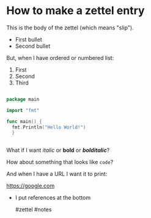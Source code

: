 # How to make a zettel entry

This is the body of the zettel (which means "slip"). 

* First bullet  
* Second bullet

But, when I have ordered or numbered list:

1. First
1. Second
1. Third

```go

package main

import "fmt"

func main() {
  fmt.Println("Hello World!")
  }
  
 ```

What if I want *italic* or **bold** or ***bolditalic***?

How about something that looks like `code`?

And when I have a URL I want it to print: 

https://google.com

* I put references at the bottom

    #zettel #notes
